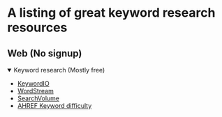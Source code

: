 # A listing of great keyword research resources

## Web (No signup)
<details open>
<summary>Keyword research (Mostly free)</summary>

- [KeywordIO](https://www.keyword.io)
- [WordStream](https://tools.wordstream.com)
- [SearchVolume](https://searchvolume.io/)
- [AHREF Keyword difficulty](https://ahrefs.com/keyword-difficulty)

</details>
